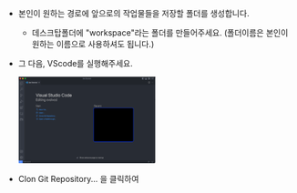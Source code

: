 * 본인이 원하는 경로에 앞으로의 작업물들을 저장할 폴더를 생성합니다.

   * 데스크탑폴더에 "workspace"라는 폴더를 만들어주세요. (폴더이름은 본인이 원하는 이름으로 사용하셔도 됩니다.)

* 그 다음, VScode를 실행해주세요. 

   <img src=/setup/imgs/init_screenshot.png width="50%" height="50%">

* Clon Git Repository... 을 클릭하여 
